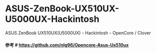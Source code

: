 # ASUS-ZenBook-UX510UX-U5000UX-Hackintosh
ASUS ZenBook UX510UX(U5000UX) - Hackintosh - OpenCore / Clover

#### 参考 # https://github.com/nlg96/Opencore-Asus-Ux510ux

